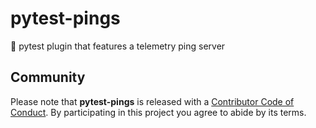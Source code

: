 # pytest-pings

🚧 pytest plugin that features a telemetry ping server

## Community

Please note that **pytest-pings** is released with a [Contributor Code of
Conduct][code of conduct]. By participating in this project you agree to
abide by its terms.

[code of conduct]: https://github.com/hackebrot/pytest-pings/blob/master/.github/CODE_OF_CONDUCT.md